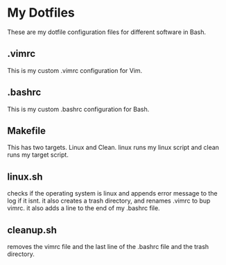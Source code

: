 # My Dotfiles
These are my dotfile configuration files for different software in Bash.
## .vimrc
This is my custom .vimrc configuration for Vim.
## .bashrc
This is my custom .bashrc configuration for Bash.
## Makefile
This has two targets. Linux and Clean. linux runs my linux script and clean runs my target script. 
## linux.sh
checks if the operating system is linux and appends error message to the log if it isnt. it also creates a trash directory, and renames .vimrc to bup vimrc. it also adds a line to the end of my .bashrc file.
## cleanup.sh
removes the vimrc file and the last line of the .bashrc file and the trash directory.
